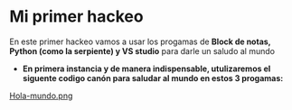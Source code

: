 # Mi primer hackeo
En este primer hackeo vamos a usar los progamas de **Block de notas, Python (como la serpiente) y VS studio** para darle un saludo al mundo 


- **En primera instancia y de manera indispensable, utulizaremos el siguente codigo canón para saludar al mundo en estos 3 progamas:**

[Hola-mundo.png](https://postimg.cc/VJrGgjnZ)
